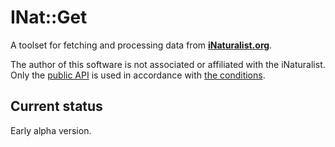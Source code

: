 # INat::Get

A toolset for fetching and processing data from **[iNaturalist.org][inat]**.

The author of this software is not associated or affiliated with the iNaturalist.
Only the [public API][api] is used in accordance with [the conditions][cond].

[inat]: https://www.inaturalist.org/
[api]: https://api.inaturalist.org/v1/docs/
[cond]: https://api.inaturalist.org/v1/docs/#terms-of-use

## Current status

Early alpha version.
